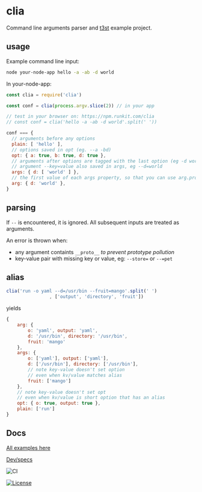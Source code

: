 #  clia

Command line arguments parser and [t3st](https://www.npmjs.com/package/t3st) example project.

## usage

Example command line input:

```bash
node your-node-app hello -a -ab -d world
```

In your-node-app:

```js
const clia = require('clia')

const conf = clia(process.argv.slice(2)) // in your app

// test in your browser on: https://npm.runkit.com/clia
// const conf = clia('hello -a -ab -d world'.split(' '))

conf === {
  // arguments before any options
  plain: [ 'hello' ], 
  // options saved in opt (eg. --a -bd)
  opt: { a: true, b: true, d: true }, 
  // arguments after options are tagged with the last option (eg -d world, or --d world)
  // argument --key=value also saved in args, eg --d=world
  args: { d: [ 'world' ] }, 
  // the first value of each args property, so that you can use arg.prop[0] instead of args.prop[0]
  arg: { d: 'world' }, 
}
```

## parsing

If `--` is encountered, it is ignored. All subsequent inputs are treated as arguments.

An error is thrown when: 
* any argument containts `__proto__`  *to prevent prototype pollution*
* key-value pair with missing key or value, eg: `--store=` or `--=pet`

## alias

```javascript
clia('run -o yaml --d=/usr/bin --fruit=mango'.split(' ')
                , ['output', 'directory', 'fruit'])
```
yields
```javascript
{
    arg: {
        o: 'yaml', output: 'yaml',
        d: '/usr/bin', directory: '/usr/bin',
        fruit: 'mango'
    },
    args: {
        o: ['yaml'], output: ['yaml'],
        d: ['/usr/bin'], directory: ['/usr/bin'],
        // note key-value doesn't set option
        // even when kv/value matches alias 
        fruit: ['mango']
    },
    // note key-value doesn't set opt
    // even when kv/value is short option that has an alias
    opt: { o: true, output: true },
    plain: ['run']
}
```

## Docs

[All examples here](https://github.com/devmachiine/clia/tree/master/tests)

[Dev/specs](https://github.com/devmachiine/clia/blob/master/notes.md)


![CI](https://github.com/devmachiine/clia/workflows/CI/badge.svg)

[![License](https://img.shields.io/badge/license-MIT-black)](https://img.shields.io/badge/license-MIT-black)

<!-- Todo Metrics
[![Snyk](https://img.shields.io/npm/t3st/two.svg)](https://npmjs.com/two)
[![Coverage](https://img.shields.io/npm/t3st/four.svg)](https://npmjs.com/four)
[![OtherMetric](https://img.shields.io/npm/t3st/one.svg)](https://npmjs.com/one)
-->
